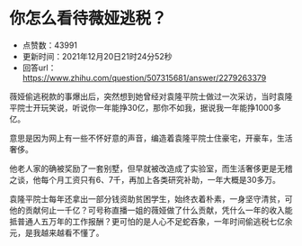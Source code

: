 # 你怎么看待薇娅逃税？
- 点赞数：43991
- 更新时间：2021年12月20日21时24分52秒
- 回答url：https://www.zhihu.com/question/507315681/answer/2279263379
<body>
 <p data-pid="qMxBc5an">薇娅偷逃税款的事爆出后，突然想到她曾经对袁隆平院士做过一次采访，当时袁隆平院士开玩笑说，听说你一年能挣30亿，那你不如我，据说我一年能挣1000多亿。</p>
 <p data-pid="FK_sk-4t">意思是因为网上有一些不怀好意的声音，编造着袁隆平院士住豪宅，开豪车，生活奢侈。</p>
 <p data-pid="CuJl6D_i">他老人家的确被奖励了一套别墅，但早就被改造成了实验室，而生活奢侈更是无稽之谈，他每个月工资只有6、7千，再加上各类研究补助，一年大概是30多万。</p>
 <p data-pid="rY6quSJu">袁隆平院士每年还拿出一部分钱资助贫困学生，始终衣着朴素，一身坚守清贫，可他的贡献何止一千亿？可号称直播一姐的薇娅做了什么贡献，凭什么一年的收入能抵普通人五万年的工作报酬？更可怕的是人心不足蛇吞象，一年时间偷逃税七亿余元，是我越来越看不懂了。</p>
</body>